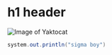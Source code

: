 # h1 header
![Image of Yaktocat](https://octodex.github.com/images/yaktocat.png)

``` java
system.out.println("sigma boy")
```
